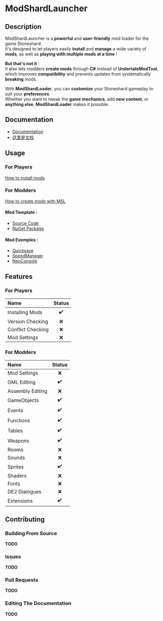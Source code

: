 # ModShardLauncher


## Description

ModShardLauncher is a **powerful** and **user-friendly** mod loader for the game Stoneshard. <br>
It's designed to let players easily **install** and **manage** a wide variety of **mods**, as well as **playing with multiple mods at a time** ! <br>

**But that's not it** : <br>
It also lets modders **create mods** through **C#** instead of **UndertaleModTool**, which improves **compatibility** and prevents updates from systematically **breaking** mods.

With **ModShardLoader**, you can **customize** your Stoneshard gameplay to suit your **preferences**. <br>
Whether you want to tweak the **game mechanics**, add **new content**, or **anything else**, **ModShardLoader** makes it possible.

## Documentation

- [Documentation](https://dddddragon.github.io/ModShardLauncher/guides/introduction.html)
- [这里是文档](https://dddddragon.github.io/ModShardLauncher/zh/guides/introduction.html)


## Usage
### For Players
[How to install mods](https://dddddragon.github.io/ModShardLauncher/guides/how-to-play-mod.html)
### For Modders
[How to create mods with MSL](https://dddddragon.github.io/ModShardLauncher/guides/start-modding.html) <br>
#### Mod Template : <br>
- [Source Code](https://github.com/remyCases/ModShardLauncherTemplate/)
- [NuGet Package](https://www.nuget.org/packages/ModShardLauncher.Templates)
#### Mod Exemples :
- [Quicksave](https://github.com/Nylux/Stoneshard-Quicksave)
- [SpeedManager](https://github.com/Nylux/Stoneshard-SpeedManager)
- [NeoConsole](https://github.com/Nylux/Stoneshard-NeoConsole)

## Features

### For Players

| **Name** | **Status** |
| :------ | :--------: |
| Installing Mods | :heavy_check_mark: |
| Version Checking | :x: |
| Conflict Checking | :x: |
| Mod Settings | :x: |

### For Modders

| Name | Status |
| :------ | :--------: |
| Mod Settings | :x: |
| GML Editing  | :heavy_check_mark: |
| Assembly Editing | :x: |
| GameObjects | :heavy_check_mark: |
| Events | :heavy_check_mark: |
| Functions | :heavy_check_mark: |
| Tables | :heavy_check_mark: |
| Weapons | :heavy_check_mark: |
| Rooms | :x: |
| Sounds | :x: |
| Sprites | :heavy_check_mark: |
| Shaders | :x: |
| Fonts | :x: |
| DE2 Dialogues | :x: |
| Extensions | :heavy_check_mark: |

## Contributing
### Building From Source
**TODO**
### Issues
**TODO**
### Pull Requests
**TODO**
### Editing The Documentation
**TODO**
